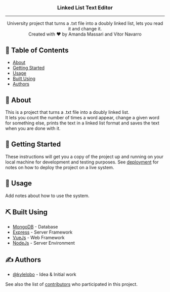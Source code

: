 <h3 align="center">Linked List Text Editor</h3>

---

<p align="center"> University project that turns a .txt file into a doubly linked list, lets you read it and change it.
    <br>
    Created with ❤️ by Amanda Massari and Vitor Navarro
    <br>

</p>

## 📝 Table of Contents

- [About](#about)
- [Getting Started](#getting_started)
- [Usage](#usage)
- [Built Using](#built_using)
- [Authors](#authors)

## 🧐 About <a name = "about"></a>

This is a project that turns a .txt file into a doubly linked list.
<br>
It lets you count the number of times a word appear, change a given word for something else, prints the text in a linked list format and saves the text when you are done with it.
<br>

## 🏁 Getting Started <a name = "getting_started"></a>

These instructions will get you a copy of the project up and running on your local machine for development and testing purposes. See [deployment](#deployment) for notes on how to deploy the project on a live system.

## 🎈 Usage <a name="usage"></a>

Add notes about how to use the system.

## ⛏️ Built Using <a name = "built_using"></a>

- [MongoDB](https://www.mongodb.com/) - Database
- [Express](https://expressjs.com/) - Server Framework
- [VueJs](https://vuejs.org/) - Web Framework
- [NodeJs](https://nodejs.org/en/) - Server Environment

## ✍️ Authors <a name = "authors"></a>

- [@kylelobo](https://github.com/kylelobo) - Idea & Initial work

See also the list of [contributors](https://github.com/kylelobo/The-Documentation-Compendium/contributors) who participated in this project.
